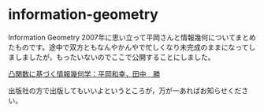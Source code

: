 # information-geometry
Information Geometry
2007年に思い立って平岡さんと情報幾何についてまとめたものです。途中で双方ともなんやかんやで忙しくなり未完成のままになってしましましたが，もったいないのでここで公開することにしました。

[凸関数に基づく情報幾何学：平岡和幸，田中　勝](information-geometry/j-unity.pdf)

出版社の方で出版してもいいよというところが，万が一あればお知らせください。
